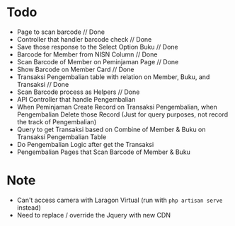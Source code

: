 # Todo
- Page to scan barcode // Done
- Controller that handler barcode check // Done
- Save those response to the Select Option Buku // Done
- Barcode for Member from NISN Column // Done
- Scan Barcode of Member on Peminjaman Page // Done
- Show Barcode on Member Card // Done
- Transaksi Pengembalian table with relation on Member, Buku, and Transaksi // Done
- Scan Barcode process as Helpers // Done
- API Controller that handle Pengembalian
- When Peminjaman Create Record on Transaksi Pengembalian, when Pengembalian Delete those Record (Just for query purposes, not record the track of Pengembalian)
- Query to get Transaksi based on Combine of Member & Buku on Transaksi Pengembalian Table
- Do Pengembalian Logic after get the Transaksi
- Pengembalian Pages that Scan Barcode of Member & Buku

# Note
- Can't access camera with Laragon Virtual (run with `php artisan serve` instead)
- Need to replace / override the Jquery with new CDN
